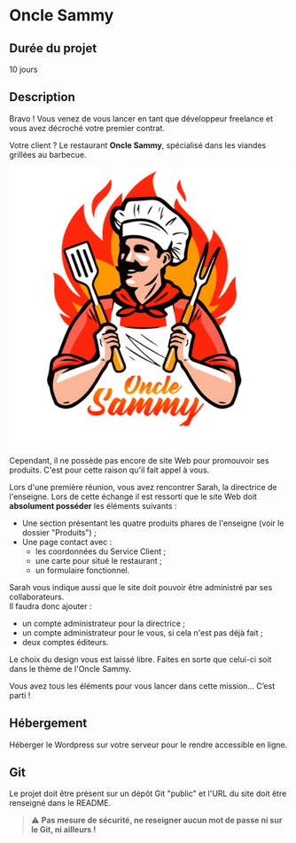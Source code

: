 # Oncle Sammy

## Durée du projet

10 jours

## Description

Bravo ! Vous venez de vous lancer en tant que développeur freelance et vous avez décroché votre premier contrat.

Votre client ? Le restaurant **Oncle Sammy**, spécialisé dans les viandes grillées au barbecue.

![Oncle Sammy](logo.jpg)

Cependant, il ne possède pas encore de site Web pour promouvoir ses produits. C'est pour cette raison qu'il fait appel à vous.

Lors d'une première réunion, vous avez rencontrer Sarah, la directrice de l'enseigne. Lors de cette échange il est ressorti que le site Web doit **absolument posséder** les éléments suivants :

* Une section présentant les quatre produits phares de l'enseigne (voir le dossier "Produits") ;
* Une page contact avec :
  * les coordonnées du Service Client ;
  * une carte pour situé le restaurant ;
  * un formulaire fonctionnel.

Sarah vous indique aussi que le site doit pouvoir être administré par ses collaborateurs.  
Il faudra donc ajouter :

* un compte administrateur pour la directrice ;
* un compte administrateur pour le vous, si cela n'est pas déjà fait ;
* deux comptes éditeurs.

Le choix du design vous est laissé libre. Faites en sorte que celui-ci soit dans le thème de l'Oncle Sammy.

Vous avez tous les éléments pour vous lancer dans cette mission… C’est parti !

## Hébergement

Héberger le Wordpress sur votre serveur pour le rendre accessible en ligne.

## Git

Le projet doit être présent sur un dépôt Git "public" et l'URL du site doit être renseigné dans le README.

> :warning: **Pas mesure de sécurité, ne reseigner aucun mot de passe ni sur le Git, ni ailleurs !**

